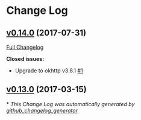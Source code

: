# Change Log

## [v0.14.0](https://github.com/maxirosson/jdroid-java-http/tree/v0.14.0) (2017-07-31)
[Full Changelog](https://github.com/maxirosson/jdroid-java-http/compare/v0.13.0...v0.14.0)

**Closed issues:**

- Upgrade to okhttp v3.8.1 [\#1](https://github.com/maxirosson/jdroid-java-http/issues/1)

## [v0.13.0](https://github.com/maxirosson/jdroid-java-http/tree/v0.13.0) (2017-03-15)


\* *This Change Log was automatically generated by [github_changelog_generator](https://github.com/skywinder/Github-Changelog-Generator)*